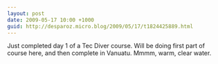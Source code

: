 ```yaml
---
layout: post
date: 2009-05-17 10:00 +1000
guid: http://desparoz.micro.blog/2009/05/17/t1824425889.html
---
```

Just completed day 1 of a Tec Diver course.  Will be doing first part of course here, and then complete in Vanuatu. Mmmm, warm, clear water.
